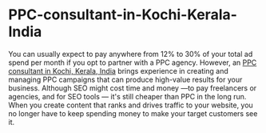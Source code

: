 # PPC-consultant-in-Kochi-Kerala-India
You can usually expect to pay anywhere from 12% to 30% of your total ad spend per month if you opt to partner with a PPC agency. However, an [PPC consultant in Kochi, Kerala, India](https://eldhojoy.com/) brings experience in creating and managing PPC campaigns that can produce high-value results for your business. Although SEO might cost time and money —to pay freelancers or agencies, and for SEO tools — it's still cheaper than PPC in the long run. When you create content that ranks and drives traffic to your website, you no longer have to keep spending money to make your target customers see it.
